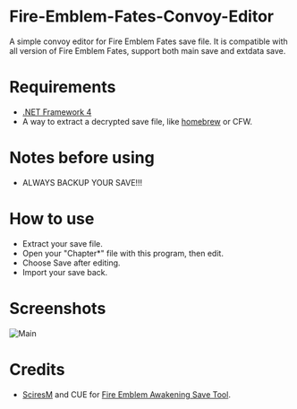 # Fire-Emblem-Fates-Convoy-Editor
A simple convoy editor for Fire Emblem Fates save file. It is compatible with all version
of Fire Emblem Fates, support both main save and extdata save.

# Requirements
* [.NET Framework 4](http://www.microsoft.com/en-US/download/details.aspx?id=17718)
* A way to extract a decrypted save file, like [homebrew](http://smealum.github.io/3ds/)
or CFW.

# Notes before using
* ALWAYS BACKUP YOUR SAVE!!!

# How to use
* Extract your save file.
* Open your "Chapter*" file with this program, then edit.
* Choose Save after editing.
* Import your save back.

# Screenshots
![Main](http://i.imgur.com/0mBrWok.png)

# Credits
* [SciresM](https://github.com/SciresM) and CUE for [Fire Emblem Awakening Save Tool](https://github.com/SciresM/FEAST).
